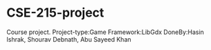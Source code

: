 # CSE-215-project
Course project.
Project-type:Game
Framework:LibGdx
DoneBy:Hasin Ishrak, Shourav Debnath, Abu Sayeed Khan